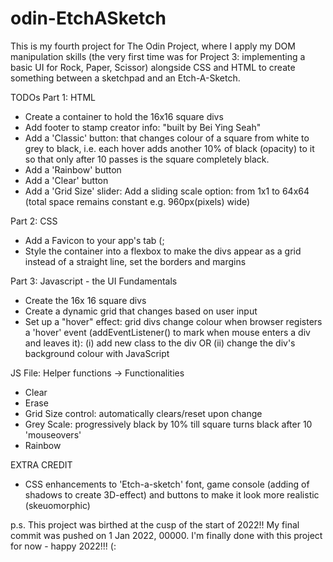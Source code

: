 # odin-EtchASketch

This is my fourth project for The Odin Project, where I apply my DOM manipulation skills (the very first time was for Project 3: implementing a basic UI for Rock, Paper, Scissor) alongside CSS and HTML to create something between a sketchpad and an Etch-A-Sketch.

TODOs
Part 1: HTML
- Create a container to hold the 16x16 square divs 
- Add footer to stamp creator info: "built by Bei Ying Seah"
- Add a 'Classic' button: that changes colour of a square from white to grey to black, i.e. each hover adds another 10% of black  (opacity) to it so that only after 10 passes is the square completely black.
- Add a 'Rainbow' button
- Add a 'Clear' button
- Add a 'Grid Size' slider: Add a sliding scale option: from 1x1 to 64x64 (total space remains constant e.g. 960px(pixels) wide)


Part 2: CSS
- Add a Favicon to your app's tab (;
- Style the container into a flexbox to make the divs appear as a grid instead of a straight line, set the borders and margins


Part 3: Javascript - the UI
Fundamentals
- Create the 16x 16 square divs
- Create a dynamic grid that changes based on user input
- Set up a "hover" effect: grid divs change colour when browser registers a 'hover' event (addEventListener() to mark when mouse enters a div and leaves it): (i) add new class to the div OR (ii) change the div's background colour with JavaScript

JS File: Helper functions -> Functionalities
- Clear
- Erase
- Grid Size control: automatically clears/reset upon change
- Grey Scale: progressively black by 10% till square turns black after 10 'mouseovers'
- Rainbow 


EXTRA CREDIT
- CSS enhancements to 'Etch-a-sketch' font, game console (adding of shadows to create 3D-effect) and buttons to make it look more realistic (skeuomorphic)

p.s. This project was birthed at the cusp of the start of 2022!! My final commit was pushed on 1 Jan 2022, 00000. I'm finally done with this project for now - happy 2022!!! (: 
